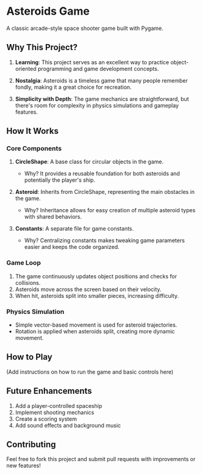 # Asteroids Game

A classic arcade-style space shooter game built with Pygame.

## Why This Project?

1. **Learning**: This project serves as an excellent way to practice object-oriented programming and game development concepts.

2. **Nostalgia**: Asteroids is a timeless game that many people remember fondly, making it a great choice for recreation.

3. **Simplicity with Depth**: The game mechanics are straightforward, but there's room for complexity in physics simulations and gameplay features.

## How It Works

### Core Components

1. **CircleShape**: A base class for circular objects in the game.
   - Why? It provides a reusable foundation for both asteroids and potentially the player's ship.

2. **Asteroid**: Inherits from CircleShape, representing the main obstacles in the game.
   - Why? Inheritance allows for easy creation of multiple asteroid types with shared behaviors.

3. **Constants**: A separate file for game constants.
   - Why? Centralizing constants makes tweaking game parameters easier and keeps the code organized.

### Game Loop

1. The game continuously updates object positions and checks for collisions.
2. Asteroids move across the screen based on their velocity.
3. When hit, asteroids split into smaller pieces, increasing difficulty.

### Physics Simulation

- Simple vector-based movement is used for asteroid trajectories.
- Rotation is applied when asteroids split, creating more dynamic movement.

## How to Play

(Add instructions on how to run the game and basic controls here)

## Future Enhancements

1. Add a player-controlled spaceship
2. Implement shooting mechanics
3. Create a scoring system
4. Add sound effects and background music

## Contributing

Feel free to fork this project and submit pull requests with improvements or new features!
